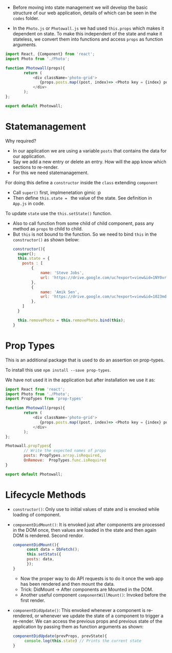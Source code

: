 - Before moving into state management we will develop the basic structure of our web application, details of which can be seen in the `codes` folder. 


- In the `Photo.js` or `Photowall.js` we had used `this.props` which makes it dependent on state. To make this independent of the state and make it stateless, we convert them into functions and access `props` as function arguments.

```js
import React, {Component} from 'react';
import Photo from './Photo';

function Photowall(props){
        return (
            <div className='photo-grid'>
               {props.posts.map((post, index)=> <Photo key = {index} post = {post}/>)}
            </div>
        );
};

export default Photowall;
```

# Statemanagement

Why required? 
- In our application we are using a variable `posts` that contains the data for our application.
- Say we add a new entry or delete an entry. How will the app know which sections to re-render.
- For this we need statemanagement. 

For doing this define a `constructor` inside the `class` extending `component` 
- Call `super()` first, implmenetation gimic :p 
- Then define `this.state = ` the value of the state. See definition in `App.js` in code. 

To update `state` use the `this.setState()` function.

- Also to call function from some child of child component, pass any method as `props` to child to child.
- But `this` is not bound to the function. So we need to bind `this` in the `constructor()` as shown below: 
  ```js
  constructor(){
    super();
    this.state = {
      posts : [
          {
              name: 'Steve Jobs', 
              url: 'https://drive.google.com/uc?export=view&id=1NY0vrn7GzlYHlKk7Rynlz21ee1Q_zGYc'
          },
          {
              name: 'Amik Sen',
              url: 'https://drive.google.com/uc?export=view&id=1023md3ZN9dy--aeSgTKXWTsHFp2u8Dgz'
          },
      ]
    }

    this.removePhoto = this.removePhoto.bind(this);
  }
  ```
  
# Prop Types

This is an additional package that is used to do an assertion on prop-types.

To install this use `npm install --save prop-types`.

We have not used it in the application but after installation we use it as:

```js
import React from 'react';
import Photo from './Photo';
import PropTypes from 'prop-types'

function Photowall(props){
        return (
            <div className='photo-grid'>
               {props.posts.map((post, index)=> <Photo key = {index} post = {post} onRemove={props.onRemove}/>)}
            </div>
        );
};

Photowall.propTypes{
        // Write the expected names of props
        posts: PropTypes.array.isRequired,
        OnRemove:  PropTypes.func.isRequired
}

export default Photowall;
```

# Lifecycle Methods

- `constructor()`: Only use to initial values of state and is envoked while loading of component. 

- `componentDidMount()`: It is envoked just after components are processed in the DOM once, then values are loaded in the state and then again DOM is rendered. Second rendor. 
  ```js
  componentDidMount(){
        const data = DbFetch();
        this.setStats({
        posts: data,
        });
  }
  ```
  - Now the proper way to do API requests is to do it once the web app has been rendered and then mount the data. 
  - Trick: DidMount -> After components are Mounted in the DOM. 
  - Another useful component `componentWillMount()`: Invoked before the first render. 

- `componentDidUpdate()`: This envoked whenever a component is re-rendered, or whenever we update the state of a component to trigger a re-render. We can access the previous props and previous state of the application by passing them as function arguments as shown:
   ```js
   componentDidUpdate(prevProps, prevState){
        console.log(this.state) // Prints the current state
   }
   ```
